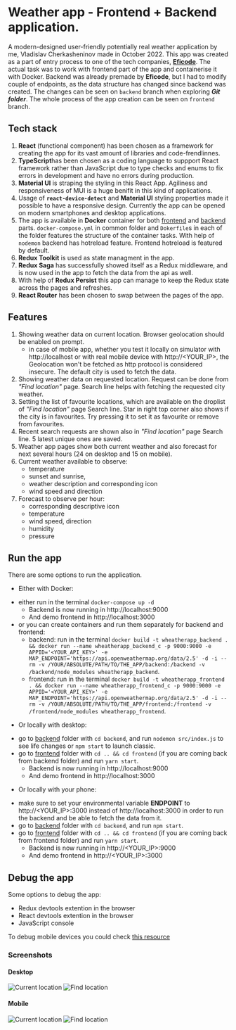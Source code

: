 # Weather app - Frontend + Backend application.

A modern-designed user-friendly potentially real weather application by me, Vladislav Cherkasheninov made in October 2022. 
This app was created as a part of entry process to one of the tech companies, **[Eficode](https://www.eficode.com/)**. The actual task was to work with frontend part of the app and containerise it with Docker. Backend was already premade by **Eficode**, but I had to modify couple of endpoints, as the data structure has changed since backend was created. The changes can be seen on `backend` branch when exploring **_Git folder_**. The whole process of the app creation can be seen on `frontend` branch.

## Tech stack

1. **React** (functional component) has been chosen as a framework for creating the app for its vast amount of libraries and code-frendlinnes.
2. **TypeScript**has been chosen as a coding language to suppport React framework rather than JavaScript due to type checks and enums to fix errors in development and have no errors during production.
3. **Material UI** is straping the styling in this React App. Agiliness and responsiveness of MUI is a huge benifit in this kind of applications. 
4. Usage of **`react-device-detect`** and **Material UI** styling properties made it possible to have a responsive design. Currently the app can be opened on modern smartphones and desktop applications.
5. The app is available in **Docker** container for both [frontend](./frontend/) and [backend](./backend/) parts. `docker-compose.yml` in common folder and `Dokerfile`s in each of the folder features the structure of the container tasks. With help of `nodemon` backend has hotreload feature. Frontend hotreload is featured by default.
6. **Redux Toolkit** is used as state managment in the app. 
7. **Redux Saga** has successfully showed itself as a Redux middleware, and is now used in the app to fetch the data from the api as well.
8. With help of **Redux Persist** this app can manage to keep the Redux state across the pages and refreshes. 
9. **React Router** has been chosen to swap between the pages of the app.

## Features
1. Showing weather data on current location. Browser geolocation should be enabled on prompt.
    - in case of mobile app, whether you test it locally on simulator with http://localhost or with real mobile device with http://<YOUR_IP>, the Geolocation won't be fetched as http protocol is considered insecure. The default city is used to fetch the data.
2. Showing weather data on requested location. Request can be done from _"Find location"_ page. Search line helps with fetching the requested city weather.
3. Setting the list of favourite locations, which are available on the droplist of _"Find location"_ page Search line. Star in right top corner also shows if the city is in favourites. Try pressing it to set it as favourite or remove from favourites.
4. Recent search requests are shown also in _"Find location"_ page Search line. 5 latest unique ones are saved.
5. Weather app pages show both current weather and also forecast for next several hours (24 on desktop and 15 on mobile).
6. Current weather available to observe: 
    - temperature
    - sunset and sunrise,
    - weather description and corresponding icon
    - wind speed and direction
7. Forecast to observe per hour: 
    - corresponding descriptive icon
    - temperature
    - wind speed, direction
    - humidity
    - pressure

## Run the app

There are some options to run the application.

* Either with Docker: 
- either run in the terminal `docker-compose up -d`
    - Backend is now running in http://localhost:9000
    - And demo frontend in http://localhost:3000
- or you can create containers and run them separately for backend and frontend:
    - backend: run in the terminal `docker build -t wheatherapp_backend . && docker run --name wheatherapp_backend_c -p 9000:9000 -e APPID='<YOUR_API_KEY>' -e MAP_ENDPOINT='https://api.openweathermap.org/data/2.5' -d -i --rm -v /YOUR/ABSOLUTE/PATH/TO/THE_APP/backend:/backend -v /backend/node_modules wheatherapp_backend`.
    - frontend: run in the terminal `docker build -t wheatherapp_frontend . && docker run --name wheatherapp_frontend_c -p 9000:9000 -e APPID='<YOUR_API_KEY>' -e MAP_ENDPOINT='https://api.openweathermap.org/data/2.5' -d -i --rm -v /YOUR/ABSOLUTE/PATH/TO/THE_APP/frontend:/frontend -v /frontend/node_modules wheatherapp_frontend`.

* Or locally with desktop:
- go to [backend](./backend/) folder with `cd backend`, and run `nodemon src/index.js` to see life changes or `npm start` to launch classic.
- go to [frontend](./frontend/) folder with `cd .. && cd frontend` (if you are coming back from backend folder) and run `yarn start`.
    - Backend is now running in http://localhost:9000
    - And demo frontend in http://localhost:3000

* Or locally with your phone:
- make sure to set your environmental variable **ENDPOINT** to http://<YOUR_IP>:3000 instead of http://localhost:3000 in order to run the backend and be able to fetch the data from it.    
- go to [backend](./backend/) folder with `cd backend`, and run `npm start`.
- go to [frontend](./frontend/) folder with `cd .. && cd frontend` (if you are coming back from frontend folder) and run `yarn start`.
    - Backend is now running in http://<YOUR_IP>:9000
    - And demo frontend in http://<YOUR_IP>:3000

## Debug the app

Some options to debug the app:

* Redux devtools extention in the browser
* React devtools extention in the browser
* JavaScript console

To debug mobile devices you could check [this resource](https://sumn2u.medium.com/debugging-react-applications-in-mobile-devices-39b584ff3eea)


### Screenshots

#### Desktop
![Current location](./frontend/screenshots/Screenshot%202022-10-30%20at%2018.12.59.png)
![Find location](./frontend/screenshots/Screenshot%202022-10-30%20at%2018.13.33.png)

#### Mobile

![Current location](./frontend/screenshots/IMAGE%202022-10-30%2018%3A26%3A36.jpg)
![Find location](./frontend/screenshots/IMAGE%202022-10-30%2018%3A26%3A34.jpg)
